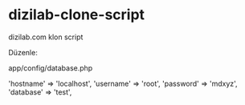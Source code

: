 # dizilab-clone-script
dizilab.com klon script

Düzenle:

app/config/database.php

  'hostname' => 'localhost',
	'username' => 'root',
	'password' => 'mdxyz',
	'database' => 'test',



